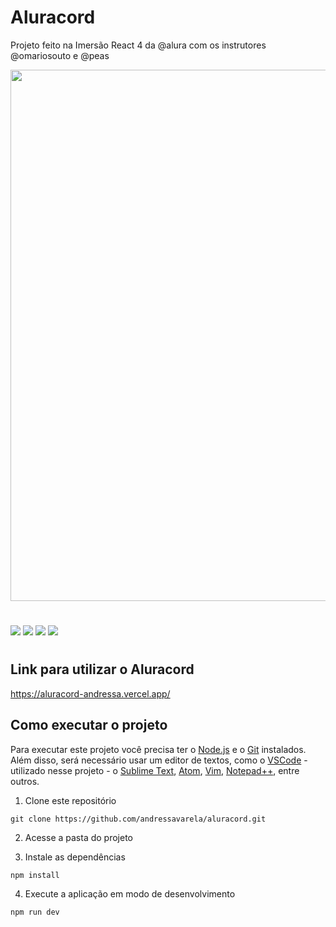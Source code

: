 # Aluracord

Projeto feito na Imersão React 4 da @alura com os instrutores @omariosouto e @peas

<img width="850px" src="./readme/aluracord-readme.gif"/>

#

<div style="display:inline-block">
<img src="https://img.shields.io/badge/javascript-%23323330.svg?style=for-the-badge&logo=javascript&logoColor=%23F7DF1E" target="_blank">
<img src="https://img.shields.io/badge/React-20232A?style=for-the-badge&logo=react&logoColor=61DAFB" target="_blank">
<img src="https://img.shields.io/badge/Next-black?style=for-the-badge&logo=next.js&logoColor=white" target="_blank">
<img src="https://img.shields.io/badge/Supabase-3ECF8E?style=for-the-badge&logo=supabase&logoColor=white" target="_blank">
</div>

#

## Link para utilizar o Aluracord
<a href="https://aluracord-andressa.vercel.app/" target="_blank">https://aluracord-andressa.vercel.app/</a>

## Como executar o projeto

Para executar este projeto você precisa ter o [Node.js](https://nodejs.dev) e o [Git](https://git-scm.com) instalados. Além disso, será necessário usar um editor de textos, como o [VSCode](https://code.visualstudio.com) - utilizado nesse projeto - o [Sublime Text](https://www.sublimetext.com/), [Atom](https://atom.io/), [Vim](https://www.vim.org/), [Notepad++](https://notepad-plus-plus.org/), entre outros.

1. Clone este repositório

```
git clone https://github.com/andressavarela/aluracord.git
```

2. Acesse a pasta do projeto

3. Instale as dependências

```
npm install
```

4. Execute a aplicação em modo de desenvolvimento

```
npm run dev
```
